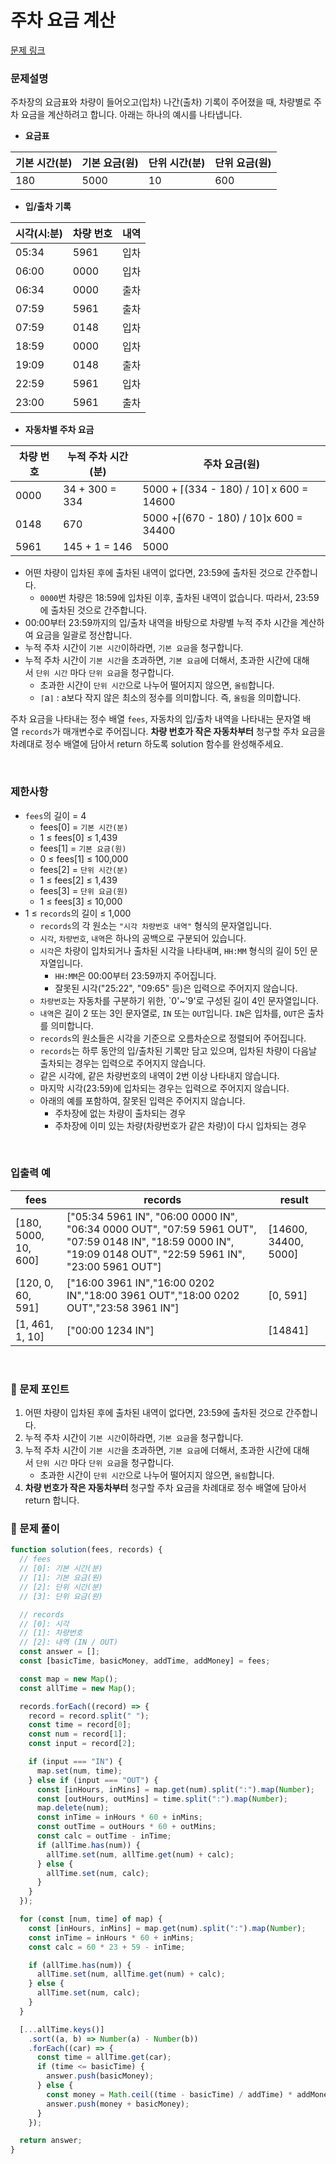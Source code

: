 # 주차 요금 계산

[문제 링크](https://school.programmers.co.kr/learn/courses/30/lessons/92341)

### 문제설명

주차장의 요금표와 차량이 들어오고(입차) 나간(출차) 기록이 주어졌을 때, 차량별로 주차 요금을 계산하려고 합니다. 아래는 하나의 예시를 나타냅니다.

- **요금표**

| 기본 시간(분) | 기본 요금(원) | 단위 시간(분) | 단위 요금(원) |
| ------------- | ------------- | ------------- | ------------- |
| 180           | 5000          | 10            | 600           |

- **입/출차 기록**

| 시각(시:분) | 차량 번호 | 내역 |
| ----------- | --------- | ---- |
| 05:34       | 5961      | 입차 |
| 06:00       | 0000      | 입차 |
| 06:34       | 0000      | 출차 |
| 07:59       | 5961      | 출차 |
| 07:59       | 0148      | 입차 |
| 18:59       | 0000      | 입차 |
| 19:09       | 0148      | 출차 |
| 22:59       | 5961      | 입차 |
| 23:00       | 5961      | 출차 |

- **자동차별 주차 요금**

| 차량 번호 | 누적 주차 시간(분) | 주차 요금(원)                           |
| --------- | ------------------ | --------------------------------------- |
| 0000      | 34 + 300 = 334     | 5000 + ⌈(334 - 180) / 10⌉ x 600 = 14600 |
| 0148      | 670                | 5000 +⌈(670 - 180) / 10⌉x 600 = 34400   |
| 5961      | 145 + 1 = 146      | 5000                                    |

- 어떤 차량이 입차된 후에 출차된 내역이 없다면, 23:59에 출차된 것으로 간주합니다.
  - `0000`번 차량은 18:59에 입차된 이후, 출차된 내역이 없습니다. 따라서, 23:59에 출차된 것으로 간주합니다.
- 00:00부터 23:59까지의 입/출차 내역을 바탕으로 차량별 누적 주차 시간을 계산하여 요금을 일괄로 정산합니다.
- 누적 주차 시간이 `기본 시간`이하라면, `기본 요금`을 청구합니다.
- 누적 주차 시간이 `기본 시간`을 초과하면, `기본 요금`에 더해서, 초과한 시간에 대해서 `단위 시간` 마다 `단위 요금`을 청구합니다.
  - 초과한 시간이 `단위 시간`으로 나누어 떨어지지 않으면, `올림`합니다.
  - `⌈`a`⌉` : a보다 작지 않은 최소의 정수를 의미합니다. 즉, `올림`을 의미합니다.

주차 요금을 나타내는 정수 배열 `fees`, 자동차의 입/출차 내역을 나타내는 문자열 배열 `records`가 매개변수로 주어집니다. **차량 번호가 작은 자동차부터** 청구할 주차 요금을 차례대로 정수 배열에 담아서 return 하도록 solution 함수를 완성해주세요.

<br/>

### 제한사항

- `fees`의 길이 = 4
  - fees[0] = `기본 시간(분)`
  - 1 ≤ fees[0] ≤ 1,439
  - fees[1] = `기본 요금(원)`
  - 0 ≤ fees[1] ≤ 100,000
  - fees[2] = `단위 시간(분)`
  - 1 ≤ fees[2] ≤ 1,439
  - fees[3] = `단위 요금(원)`
  - 1 ≤ fees[3] ≤ 10,000
- 1 ≤ `records`의 길이 ≤ 1,000
  - `records`의 각 원소는 `"시각 차량번호 내역"` 형식의 문자열입니다.
  - `시각`, `차량번호`, `내역`은 하나의 공백으로 구분되어 있습니다.
  - `시각`은 차량이 입차되거나 출차된 시각을 나타내며, `HH:MM` 형식의 길이 5인 문자열입니다.
    - `HH:MM`은 00:00부터 23:59까지 주어집니다.
    - 잘못된 시각("25:22", "09:65" 등)은 입력으로 주어지지 않습니다.
  - `차량번호`는 자동차를 구분하기 위한, `0'~'9'로 구성된 길이 4인 문자열입니다.
  - `내역`은 길이 2 또는 3인 문자열로, `IN` 또는 `OUT`입니다. `IN`은 입차를, `OUT`은 출차를 의미합니다.
  - `records`의 원소들은 시각을 기준으로 오름차순으로 정렬되어 주어집니다.
  - `records`는 하루 동안의 입/출차된 기록만 담고 있으며, 입차된 차량이 다음날 출차되는 경우는 입력으로 주어지지 않습니다.
  - 같은 시각에, 같은 차량번호의 내역이 2번 이상 나타내지 않습니다.
  - 마지막 시각(23:59)에 입차되는 경우는 입력으로 주어지지 않습니다.
  - 아래의 예를 포함하여, 잘못된 입력은 주어지지 않습니다.
    - 주차장에 없는 차량이 출차되는 경우
    - 주차장에 이미 있는 차량(차량번호가 같은 차량)이 다시 입차되는 경우

<br/>

### **입출력 예**

| fees                 | records                                                                                                                                                       | result               |
| -------------------- | ------------------------------------------------------------------------------------------------------------------------------------------------------------- | -------------------- |
| [180, 5000, 10, 600] | ["05:34 5961 IN", "06:00 0000 IN", "06:34 0000 OUT", "07:59 5961 OUT", "07:59 0148 IN", "18:59 0000 IN", "19:09 0148 OUT", "22:59 5961 IN", "23:00 5961 OUT"] | [14600, 34400, 5000] |
| [120, 0, 60, 591]    | ["16:00 3961 IN","16:00 0202 IN","18:00 3961 OUT","18:00 0202 OUT","23:58 3961 IN"]                                                                           | [0, 591]             |
| [1, 461, 1, 10]      | ["00:00 1234 IN"]                                                                                                                                             | [14841]              |

<br/>

### 📕 문제 포인트

1. 어떤 차량이 입차된 후에 출차된 내역이 없다면, 23:59에 출차된 것으로 간주합니다.
2. 누적 주차 시간이 `기본 시간`이하라면, `기본 요금`을 청구합니다.
3. 누적 주차 시간이 `기본 시간`을 초과하면, `기본 요금`에 더해서, 초과한 시간에 대해서 `단위 시간` 마다 `단위 요금`을 청구합니다.
   - 초과한 시간이 `단위 시간`으로 나누어 떨어지지 않으면, `올림`합니다.
4. **차량 번호가 작은 자동차부터** 청구할 주차 요금을 차례대로 정수 배열에 담아서 return 합니다.

### 📝 문제 풀이

```js
function solution(fees, records) {
  // fees
  // [0]: 기본 시간(분)
  // [1]: 기본 요금(원)
  // [2]: 단위 시간(분)
  // [3]: 단위 요금(원)

  // records
  // [0]: 시각
  // [1]: 차량번호
  // [2]: 내역 (IN / OUT)
  const answer = [];
  const [basicTime, basicMoney, addTime, addMoney] = fees;

  const map = new Map();
  const allTime = new Map();

  records.forEach((record) => {
    record = record.split(" ");
    const time = record[0];
    const num = record[1];
    const input = record[2];

    if (input === "IN") {
      map.set(num, time);
    } else if (input === "OUT") {
      const [inHours, inMins] = map.get(num).split(":").map(Number);
      const [outHours, outMins] = time.split(":").map(Number);
      map.delete(num);
      const inTime = inHours * 60 + inMins;
      const outTime = outHours * 60 + outMins;
      const calc = outTime - inTime;
      if (allTime.has(num)) {
        allTime.set(num, allTime.get(num) + calc);
      } else {
        allTime.set(num, calc);
      }
    }
  });

  for (const [num, time] of map) {
    const [inHours, inMins] = map.get(num).split(":").map(Number);
    const inTime = inHours * 60 + inMins;
    const calc = 60 * 23 + 59 - inTime;

    if (allTime.has(num)) {
      allTime.set(num, allTime.get(num) + calc);
    } else {
      allTime.set(num, calc);
    }
  }

  [...allTime.keys()]
    .sort((a, b) => Number(a) - Number(b))
    .forEach((car) => {
      const time = allTime.get(car);
      if (time <= basicTime) {
        answer.push(basicMoney);
      } else {
        const money = Math.ceil((time - basicTime) / addTime) * addMoney;
        answer.push(money + basicMoney);
      }
    });

  return answer;
}
```

